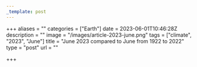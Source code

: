 ```yaml
---
_template: post
---
```




+++
aliases = ""
categories = ["Earth"]
date = 2023-06-01T10:46:28Z
description = ""
image = "/images/article-2023-june.png"
tags = ["climate", "2023", "June"]
title = "June 2023 compared to June from 1922 to 2022"
type = "post"
url = ""

+++
